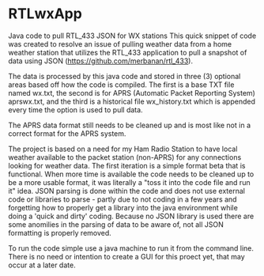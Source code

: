 # RTLwxApp
Java code to pull RTL_433 JSON for WX stations
This quick snippet of code was created to resolve an issue of pulling weather data from
a home weather station that utilizes the RTL_433 application to pull a snapshot of data
using JSON (https://github.com/merbanan/rtl_433).

The data is processed by this java code and stored in three (3) optional areas based off
how the code is compiled. The first is a base TXT file named wx.txt, the second is for APRS
(Automatic Packet Reporting System) aprswx.txt, and the third is a historical file
wx_history.txt which is appended every time the option is used to pull data. 

The APRS data format still needs to be cleaned up and is most like not in a correct
format for the APRS system.

The project is based on a need for my Ham Radio Station to have local weather available
to the packet station (non-APRS) for any connections looking for weather data. The first
iteration is a simple format beta that is functional. When more time is available the 
code needs to be cleaned up to be a more usable format, it was literally a "toss it into
the code file and run it" idea. JSON parsing is done within the code and does not use
external code or libraries to parse - partly due to not coding in a few years and forgetting
how to properly get a library into the java environment while doing a 'quick and dirty' 
coding. Because no JSON library is used there are some anomilies in the parsing of data
to be aware of, not all JSON formatting is properly removed.

To run the code simple use a java machine to run it from the command line. There is no
need or intention to create a GUI for this proect yet, that may occur at a later date.
